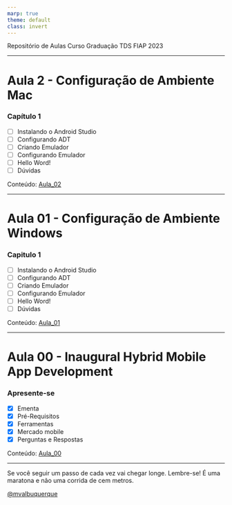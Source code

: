 ```yaml
---
marp: true
theme: default
class: invert
---
```


Repositório de Aulas Curso Graduação TDS FIAP 2023

---

# Aula 2 - Configuração de Ambiente Mac

### Capítulo 1

- [ ] Instalando o Android Studio
- [ ] Configurando ADT
- [ ] Criando Emulador
- [ ] Configurando Emulador
- [ ] Hello Word!
- [ ] Dúvidas

Conteúdo: [Aula_02](/embreve.pdf)

---

# Aula 01 - Configuração de Ambiente Windows

### Capitulo 1

- [ ] Instalando o Android Studio
- [ ] Configurando ADT
- [ ] Criando Emulador
- [ ] Configurando Emulador
- [ ] Hello Word!
- [ ] Dúvidas

Conteúdo: [Aula_01](/01_Segunda_feira_07_08_2023/01_Configuracao_do_Ambiente_Windows/embreve.pdf)

---

# Aula 00 - Inaugural Hybrid Mobile App Development

### Apresente-se

- [X] Ementa
- [X] Pré-Requisitos
- [X] Ferramentas
- [X] Mercado mobile
- [X] Perguntas e Respostas

Conteúdo: [Aula_00](/00_Quarta_feira_02_08_2023/00_Inaugural/Aula%2000_Inaugural.pdf)


---
Se você seguir um passo de cada vez vai chegar longe. Lembre-se! É uma maratona e não uma corrida de cem metros.

[@mvalbuquerque](http://www.linkedin.com/in/mvalbuquerque)